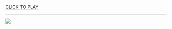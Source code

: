 
<a href="https://premium76.site?title=unblocked_gta_games&ref=13M">CLICK TO PLAY</a></h3>
<hr>

<a href="https://premium76.site?title=unblocked_gta_games&ref=13M"><img src="https://clearcache.store/games.png"></a>


